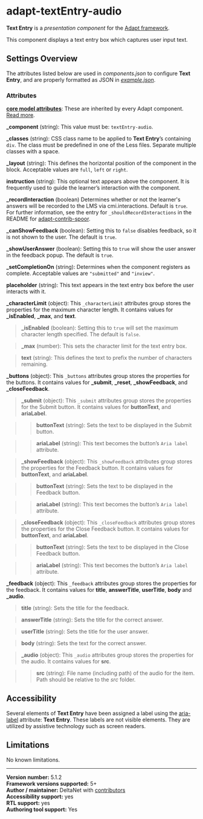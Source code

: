 # adapt-textEntry-audio

**Text Entry** is a *presentation component* for the [Adapt framework](https://github.com/adaptlearning/adapt_framework).   

This component displays a text entry box which captures user input text.

## Settings Overview

The attributes listed below are used in *components.json* to configure **Text Entry**, and are properly formatted as JSON in [*example.json*](https://github.com/deltanet/adapt-textEntry-audio/blob/master/example.json).

### Attributes

[**core model attributes**](https://github.com/adaptlearning/adapt_framework/wiki/Core-model-attributes): These are inherited by every Adapt component. [Read more](https://github.com/adaptlearning/adapt_framework/wiki/Core-model-attributes).

**_component** (string): This value must be: `textEntry-audio`.

**_classes** (string): CSS class name to be applied to **Text Entry**’s containing `div`. The class must be predefined in one of the Less files. Separate multiple classes with a space.

**_layout** (string): This defines the horizontal position of the component in the block. Acceptable values are `full`, `left` or `right`.  

**instruction** (string): This optional text appears above the component. It is frequently used to guide the learner’s interaction with the component.  

**_recordInteraction** (boolean) Determines whether or not the learner's answers will be recorded to the LMS via cmi.interactions. Default is `true`. For further information, see the entry for `_shouldRecordInteractions` in the README for [adapt-contrib-spoor](https://github.com/adaptlearning/adapt-contrib-spoor).  

**_canShowFeedback** (boolean): Setting this to `false` disables feedback, so it is not shown to the user. The default is `true`.  

**_showUserAnswer** (boolean): Setting this to `true` will show the user answer in the feedback popup. The default is `true`.  

**_setCompletionOn** (string): Determines when the component registers as complete. Acceptable values are `"submitted"` and `"inview"`.

**placeholder** (string): This text appears in the text entry box before the user interacts with it.  

**_characterLimit** (object):  This `_characterLimit` attributes group stores the properties for the maximum character length. It contains values for **_isEnabled**, **_max**, and **text**.  

>**_isEnabled** (boolean): Setting this to `true` will set the maximum character length specified. The default is `false`.  

>**_max** (number): This sets the character limit for the text entry box.  

>**text** (string): This defines the text to prefix the number of characters remaining.  

**_buttons** (object):  This `_buttons` attributes group stores the properties for the buttons. It contains values for **_submit**, **_reset**, **_showFeedback**, and **_closeFeedback**.  

>**_submit** (object):  This `_submit` attributes group stores the properties for the Submit button. It contains values for **buttonText**, and **ariaLabel**.  

>>**buttonText** (string): Sets the text to be displayed in the Submit button.    

>>**ariaLabel** (string): This text becomes the button’s `Aria label` attribute.  

>**_showFeedback** (object):  This `_showFeedback` attributes group stores the properties for the Feedback button. It contains values for **buttonText**, and **ariaLabel**.  

>>**buttonText** (string): Sets the text to be displayed in the Feedback button.    

>>**ariaLabel** (string): This text becomes the button’s `Aria label` attribute.  

>**_closeFeedback** (object):  This `_closeFeedback` attributes group stores the properties for the Close Feedback button. It contains values for **buttonText**, and **ariaLabel**.  

>>**buttonText** (string): Sets the text to be displayed in the Close Feedback button.    

>>**ariaLabel** (string): This text becomes the button’s `Aria label` attribute.  

**_feedback** (object):  This `_feedback` attributes group stores the properties for the feedback. It contains values for **title**, **answerTitle**, **userTitle**, **body** and **_audio**.  

>**title** (string): Sets the title for the feedback.    

>**answerTitle** (string): Sets the title for the correct answer.    

>**userTitle** (string): Sets the title for the user answer.    

>**body** (string): Sets the text for the correct answer.    

>**_audio** (object):  This `_audio` attributes group stores the properties for the audio. It contains values for **src**.  

>>**src** (string): File name (including path) of the audio for the item. Path should be relative to the *src* folder.  

## Accessibility
Several elements of **Text Entry** have been assigned a label using the [aria-label](https://github.com/adaptlearning/adapt_framework/wiki/Aria-Labels) attribute: **Text Entry**. These labels are not visible elements. They are utilized by assistive technology such as screen readers.   

## Limitations

No known limitations.  

----------------------------
**Version number:**  5.1.2     
**Framework versions supported:**  5+     
**Author / maintainer:** DeltaNet with [contributors](https://github.com/deltanet/adapt-textEntry-audio/graphs/contributors)     
**Accessibility support:** yes  
**RTL support:** yes     
**Authoring tool support:** Yes
